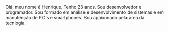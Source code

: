Olá, meu nome é Henrique.
Tenho 23 anos.
Sou desenvolvedor e programador.
Sou formado em análise e desenvolvimento de sistemas e em manutenção de PC's e smartphones.
Sou apaixonado pela area da tecnlogia.
